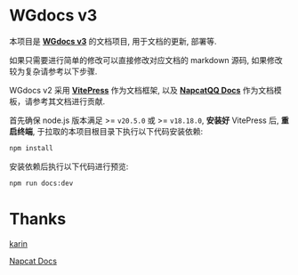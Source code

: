 # WGdocs v3

本项目是 **[WGdocs v3](https://mmy.kesug.com/)** 的文档项目, 用于文档的更新, 部署等.

如果只需要进行简单的修改可以直接修改对应文档的 markdown 源码, 如果修改较为复杂请参考以下步骤.

WGdocs v2 采用 **[VitePress](https://vitepress.dev/zh/guide/what-is-vitepress)** 作为文档框架, 以及 **[NapcatQQ Docs](https://github.com/NapNeko/NapCatDocs)** 作为文档模板，请参考其文档进行贡献.

首先确保 node.js 版本满足 >= `v20.5.0` 或 >= `v18.18.0`, **安装好** VitePress 后, **重启终端**, 于拉取的本项目根目录下执行以下代码安装依赖:

```bash
npm install
```

安装依赖后执行以下代码进行预览:

```bash
npm run docs:dev
```

# Thanks

[karin](https://github.com/KarinJS/Karin)

[Napcat Docs](https://github.com/NapNeko/NapCatDocs)